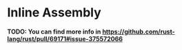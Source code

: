 # Inline Assembly

**TODO: You can find more info in
https://github.com/rust-lang/rust/pull/69171#issue-375572066**
